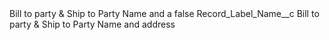 <?xml version="1.0" encoding="UTF-8"?>
<CustomMetadata xmlns="http://soap.sforce.com/2006/04/metadata" xmlns:xsi="http://www.w3.org/2001/XMLSchema-instance" xmlns:xsd="http://www.w3.org/2001/XMLSchema">
    <label>Bill to party &amp; Ship to Party Name and a</label>
    <protected>false</protected>
    <values>
        <field>Record_Label_Name__c</field>
        <value xsi:type="xsd:string">Bill to party &amp; Ship to Party Name and address</value>
    </values>
</CustomMetadata>
